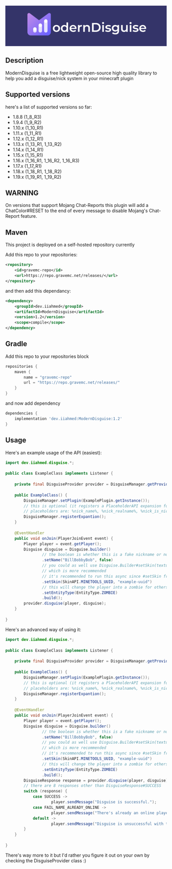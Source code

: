 ![](assets/ModernDisguise.png)

## Description

ModernDisguise is a free lightweight open-source high quality library to help you add a disguise/nick system in your minecraft
plugin

## Supported versions

here's a list of supported versions so far:

- 1.8.8 (1_8_R3)
- 1.9.4 (1_9_R2)
- 1.10.x (1_10_R1)
- 1.11.x (1_11_R1)
- 1.12.x (1_12_R1)
- 1.13.x (1_13_R1, 1_13_R2)
- 1.14.x (1_14_R1)
- 1.15.x (1_15_R1)
- 1.16.x (1_16_R1, 1_16_R2, 1_16_R3)
- 1.17.x (1_17_R1)
- 1.18.x (1_18_R1, 1_18_R2)
- 1.19.x (1_19_R1, 1_19_R2)

## WARNING
On versions that support Mojang Chat-Reports this plugin will add a ChatColor#RESET to the end of every message
to disable Mojang's Chat-Report feature.

## Maven
This project is deployed on a self-hosted repository currently

Add this repo to your repositories:

```xml
<repository>
    <id>gravemc-repo</id>
    <url>https://repo.gravemc.net/releases/</url>
</repository>
```

and then add this dependancy:

```xml
<dependency>
    <groupId>dev.iiahmed</groupId>
    <artifactId>ModernDisguise</artifactId>
    <version>1.2</version>
    <scope>compile</scope>
</dependency>
```

## Gradle
Add this repo to your repositories block
```groovy
repositories {
    maven {
        name = "gravemc-repo"
        url = "https://repo.gravemc.net/releases/"
    }
}
```
and now add dependency 
```groovy
dependencies {
    implementation 'dev.iiahmed:ModernDisguise:1.2'
}
```
## Usage

Here's an example usage of the API (easiest):

```java
import dev.iiahmed.disguise.*;

public class ExampleClass implements Listener {
    
    private final DisguiseProvider provider = DisguiseManager.getProvider();
    
    public ExampleClass() {
        DisguiseManager.setPlugin(ExamplePlugin.getInstance());
        // this is optional (it registers a PlaceholderAPI expansion for you)
        // placeholders are: %nick_name%, %nick_realname%, %nick_is_nicked% (%nick_is_disguised%)
        DisguiseManager.registerExpantion();
    }
    
    @EventHandler
    public void onJoin(PlayerJoinEvent event) {
        Player player = event.getPlayer();
        Disguise disguise = Disguise.builder()
                // the boolean is whether this is a fake nickname or not
                .setName("BillBobbyBob", false)
                // you could as well use Disguise.Builder#setSkin(textures, signature)
                // which is more recommended
                // it's recommended to run this async since #setSkin from an online API will block the mainthread
                .setSkin(SkinAPI.MINETOOLS_UUID, "example-uuid")
                // this will change the player into a zombie for others only
                .setEntityType(EntityType.ZOMBIE)
                .build();
        provider.disguise(player, disguise);
    }
    
}
```

Here's an advanced way of using it:

```java
import dev.iiahmed.disguise.*;

public class ExampleClass implements Listener {
    
    private final DisguiseProvider provider = DisguiseManager.getProvider();
    
    public ExampleClass() {
        DisguiseManager.setPlugin(ExamplePlugin.getInstance());
        // this is optional (it registers a PlaceholderAPI expansion for you)
        // placeholders are: %nick_name%, %nick_realname%, %nick_is_nicked% (%nick_is_disguised%)
        DisguiseManager.registerExpantion();
    }
    
    @EventHandler
    public void onJoin(PlayerJoinEvent event) {
        Player player = event.getPlayer();
        Disguise disguise = Disguise.builder()
                // the boolean is whether this is a fake nickname or not
                .setName("BillBobbyBob", false)
                // you could as well use Disguise.Builder#setSkin(textures, signature)
                // which is more recommended
                // it's recommended to run this async since #setSkin from API could block the mainthread
                .setSkin(SkinAPI.MINETOOLS_UUID, "example-uuid")
                // this will change the player into a zombie for others only
                .setEntityType(EntityType.ZOMBIE)
                .build();
        DisguiseResponse response = provider.disguise(player, disguise);
        // there are 8 responses other than DisguiseResponse#SUCCESS
        switch (response) {
            case SUCCESS ->
                    player.sendMessage("Disguise is successful.");
            case FAIL_NAME_ALREADY_ONLINE ->
                    player.sendMessage("There's already an online player with that nickname.");
            default ->
                    player.sendMessage("Disguise is unsuccessful with the reason " + response.toString());
        }
    }
    
}
```

There's way more to it but I'd rather you figure it out on your own by checking the DisguiseProvider class :)

